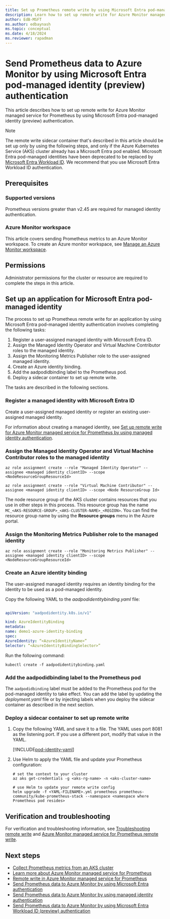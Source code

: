 ```yaml
---
title: Set up Prometheus remote write by using Microsoft Entra pod-managed identity authentication
description: Learn how to set up remote write for Azure Monitor managed service for Prometheus by using Microsoft Entra pod-managed identity (preview) authentication.
author: EdB-MSFT
ms.author: edbaynash
ms.topic: conceptual
ms.date: 4/18/2024
ms.reviewer: rapadman
---
```


# Send Prometheus data to Azure Monitor by using Microsoft Entra pod-managed identity (preview) authentication

This article describes how to set up remote write for Azure Monitor managed service for Prometheus by using Microsoft Entra pod-managed identity (preview) authentication.

> [!NOTE]
> The remote write sidecar container that's described in this article should be set up only by using the following steps, and only if the Azure Kubernetes Service (AKS) cluster already has a Microsoft Entra pod enabled. Microsoft Entra pod-managed identities have been deprecated to be replaced by [Microsoft Entra Workload ID](/azure/active-directory/workload-identities/workload-identities-overview). We recommend that you use Microsoft Entra Workload ID authentication.

## Prerequisites

### Supported versions

Prometheus versions greater than v2.45 are required for managed identity authentication.

### Azure Monitor workspace

This article covers sending Prometheus metrics to an Azure Monitor workspace. To create an Azure monitor workspace, see [Manage an Azure Monitor workspace](./azure-monitor-workspace-manage.md#create-an-azure-monitor-workspace#create-an-azure-monitor-workspace).

## Permissions

Administrator permissions for the cluster or resource are required to complete the steps in this article.

## Set up an application for Microsoft Entra pod-managed identity

The process to set up Prometheus remote write for an application by using Microsoft Entra pod-managed identity authentication involves completing the following tasks:

1. Register a user-assigned managed identity with Microsoft Entra ID.
1. Assign the Managed Identity Operator and Virtual Machine Contributor roles to the managed identity.
1. Assign the Monitoring Metrics Publisher role to the user-assigned managed identity.
1. Create an Azure identity binding.
1. Add the aadpodidbinding label to the Prometheus pod.
1. Deploy a sidecar container to set up remote write.

The tasks are described in the following sections.

### Register a managed identity with Microsoft Entra ID

Create a user-assigned managed identity or register an existing user-assigned managed identity.

For information about creating a managed identity, see [Set up remote write for Azure Monitor managed service for Prometheus by using managed identity authentication](./prometheus-remote-write-managed-identity.md#get-the-client-id-of-the-user-assigned-managed-identity).

### Assign the Managed Identity Operator and Virtual Machine Contributor roles to the managed identity

```azurecli
az role assignment create --role "Managed Identity Operator" --assignee <managed identity clientID> --scope <NodeResourceGroupResourceId> 
          
az role assignment create --role "Virtual Machine Contributor" --assignee <managed identity clientID> --scope <Node ResourceGroup Id> 
```  

The node resource group of the AKS cluster contains resources that you use in other steps in this process. This resource group has the name `MC_<AKS-RESOURCE-GROUP>_<AKS-CLUSTER-NAME>_<REGION>`. You can find the resource group name by using the **Resource groups** menu in the Azure portal.

### Assign the Monitoring Metrics Publisher role to the managed identity

```azurecli
az role assignment create --role "Monitoring Metrics Publisher" --assignee <managed identity clientID> --scope <NodeResourceGroupResourceId> 
```

### Create an Azure identity binding

The user-assigned managed identity requires an identity binding for the identity to be used as a pod-managed identity.

Copy the following YAML to the *aadpodidentitybinding.yaml* file:

```yaml

apiVersion: "aadpodidentity.k8s.io/v1" 

kind: AzureIdentityBinding 
metadata: 
name: demo1-azure-identity-binding 
spec: 
AzureIdentity: “<AzureIdentityName>” 
Selector: “<AzureIdentityBindingSelector>” 
```

Run the following command:

```azurecli
kubectl create -f aadpodidentitybinding.yaml 
```

### Add the aadpodidbinding label to the Prometheus pod

The `aadpodidbinding` label must be added to the Prometheus pod for the pod-managed identity to take effect. You can add the label by updating the *deployment.yaml* file or by injecting labels when you deploy the sidecar container as described in the next section.

### Deploy a sidecar container to set up remote write

1. Copy the following YAML and save it to a file. The YAML uses port 8081 as the listening port. If you use a different port, modify that value in the YAML.

   [!INCLUDE[pod-identity-yaml](../includes/prometheus-sidecar-remote-write-pod-identity-yaml.md)]

1. Use Helm to apply the YAML file and update your Prometheus configuration:  

   ```azurecli
   # set the context to your cluster 
   az aks get-credentials -g <aks-rg-name> -n <aks-cluster-name>

   # use Helm to update your remote write config 
   helm upgrade -f <YAML-FILENAME>.yml prometheus prometheus-community/kube-prometheus-stack --namespace <namespace where Prometheus pod resides>
   ```

## Verification and troubleshooting

For verification and troubleshooting information, see [Troubleshooting remote write](/azure/azure-monitor/containers/prometheus-remote-write-troubleshooting)  and [Azure Monitor managed service for Prometheus remote write](prometheus-remote-write.md#verify-remote-write-is-working-correctly).

## Next steps

- [Collect Prometheus metrics from an AKS cluster](../containers/kubernetes-monitoring-enable.md#enable-prometheus-and-grafana)
- [Learn more about Azure Monitor managed service for Prometheus](../essentials/prometheus-metrics-overview.md)
- [Remote write in Azure Monitor managed service for Prometheus](prometheus-remote-write.md)
- [Send Prometheus data to Azure Monitor by using Microsoft Entra authentication](./prometheus-remote-write-active-directory.md)
- [Send Prometheus data to Azure Monitor by using managed identity authentication](./prometheus-remote-write-managed-identity.md)
- [Send Prometheus data to Azure Monitor by using Microsoft Entra Workload ID (preview) authentication](./prometheus-remote-write-azure-workload-identity.md)
